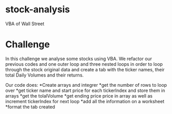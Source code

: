 # stock-analysis
 VBA of Wall Street
# Challenge

In this challenge we analyse some stocks using VBA. We refactor our previous codes and one outer loop and three nested loops in order to loop through the stock original data and create a tab with the ticker names, their total Daily Volumes and their returns. 

 Our code does: 
 *Create arrays and integrer
 *get the number of rows to loop over
 *get ticker name and start price for each tickerIndex and store them in arrays
 *get the tolalVolume
 *get ending price price in array as well as increment tickerIndex for next loop
 *add all the information on a worksheet
 *format the tab created
 
